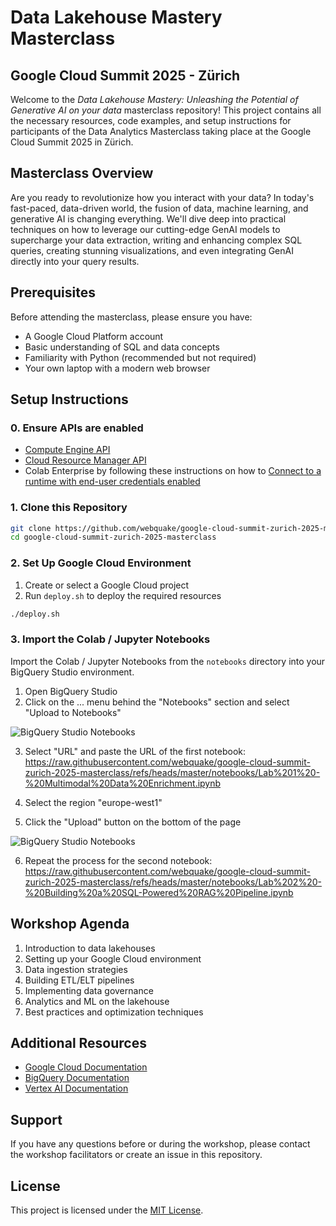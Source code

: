 # Data Lakehouse Mastery Masterclass

## Google Cloud Summit  2025 - Zürich

Welcome to the *Data Lakehouse Mastery: Unleashing the Potential of Generative AI on your data* masterclass repository! This project contains all the necessary resources, code examples, and setup instructions for participants of the Data Analytics Masterclass taking place at the Google Cloud Summit 2025 in Zürich.

## Masterclass Overview

Are you ready to revolutionize how you interact with your data? In today's fast-paced, data-driven world, the fusion of data, machine learning, and generative AI is changing everything. We'll dive deep into practical techniques on how to leverage our cutting-edge GenAI models to supercharge your data extraction, writing and enhancing complex SQL queries, creating stunning visualizations, and even integrating GenAI directly into your query results.

## Prerequisites

Before attending the masterclass, please ensure you have:

- A Google Cloud Platform account
- Basic understanding of SQL and data concepts
- Familiarity with Python (recommended but not required)
- Your own laptop with a modern web browser

## Setup Instructions

### 0. Ensure APIs are enabled

- [Compute Engine API](https://console.cloud.google.com/marketplace/product/google/compute.googleapis.com)
- [Cloud Resource Manager API](https://console.cloud.google.com/marketplace/product/google/cloudresourcemanager.googleapis.com)
- Colab Enterprise by following these instructions on how to [Connect to a runtime with end-user credentials enabled](https://cloud.google.com/colab/docs/run-code-adc#connect)

### 1. Clone this Repository

```bash
git clone https://github.com/webquake/google-cloud-summit-zurich-2025-masterclass.git
cd google-cloud-summit-zurich-2025-masterclass
```

### 2. Set Up Google Cloud Environment

1. Create or select a Google Cloud project
2. Run `deploy.sh` to deploy the required resources

```bash
./deploy.sh
```

### 3. Import the Colab / Jupyter Notebooks

Import the Colab / Jupyter Notebooks from the `notebooks` directory into your BigQuery Studio environment.

1. Open BigQuery Studio
2. Click on the ... menu behind the "Notebooks" section and select "Upload to Notebooks"

![BigQuery Studio Notebooks](docs/screenshot_masterclass_1.png)

3. Select "URL" and paste the URL of the first notebook: 
https://raw.githubusercontent.com/webquake/google-cloud-summit-zurich-2025-masterclass/refs/heads/master/notebooks/Lab%201%20-%20Multimodal%20Data%20Enrichment.ipynb

4. Select the region "europe-west1"

5. Click the "Upload" button on the bottom of the page

![BigQuery Studio Notebooks](docs/screenshot_masterclass_2.png)

6. Repeat the process for the second notebook:
https://raw.githubusercontent.com/webquake/google-cloud-summit-zurich-2025-masterclass/refs/heads/master/notebooks/Lab%202%20-%20Building%20a%20SQL-Powered%20RAG%20Pipeline.ipynb

## Workshop Agenda

1. Introduction to data lakehouses
2. Setting up your Google Cloud environment
3. Data ingestion strategies
4. Building ETL/ELT pipelines
5. Implementing data governance
6. Analytics and ML on the lakehouse
7. Best practices and optimization techniques

## Additional Resources

- [Google Cloud Documentation](https://cloud.google.com/docs)
- [BigQuery Documentation](https://cloud.google.com/bigquery/docs)
- [Vertex AI Documentation](https://cloud.google.com/vertex-ai/docs)

## Support

If you have any questions before or during the workshop, please contact the workshop facilitators or create an issue in this repository.

## License

This project is licensed under the [MIT License](LICENSE).
